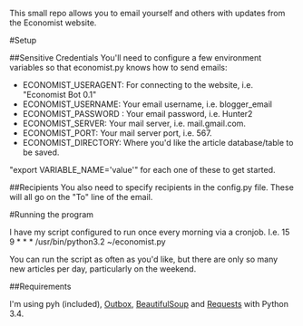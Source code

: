This small repo allows you to email yourself and others with updates from the Economist website. 

#Setup

##Sensitive Credentials
You'll need to configure a few environment variables so that economist.py knows how to send emails:

* ECONOMIST_USERAGENT: For connecting to the website, i.e. "Economist Bot 0.1"
* ECONOMIST_USERNAME: Your email username, i.e. blogger_email
* ECONOMIST_PASSWORD : Your email password, i.e. Hunter2
* ECONOMIST_SERVER: Your mail server, i.e. mail.gmail.com. 
* ECONOMIST_PORT: Your mail server port, i.e. 567. 
* ECONOMIST_DIRECTORY: Where you'd like the article database/table to be saved. 

"export VARIABLE_NAME='value'" for each one of these to get started. 

##Recipients
You also need to specify recipients in the config.py file. These will all go on the "To" line of the email. 

#Running the program

I have my script configured to run once every morning via a cronjob. I.e. 15 9 * * * /usr/bin/python3.2 ~/economist.py

You can run the script as often as you'd like, but there are only so many new articles per day, particularly on the weekend. 

##Requirements

I'm using pyh (included), [Outbox](https://github.com/nathan-hoad/outbox), [BeautifulSoup](http://www.crummy.com/software/BeautifulSoup/bs4/doc/) and [Requests](http://docs.python-requests.org/en/latest/) with Python 3.4.


